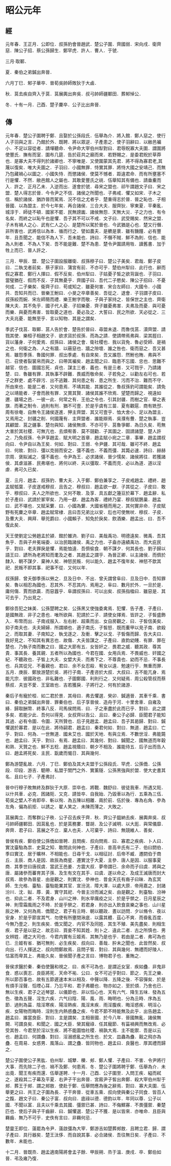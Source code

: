 # 昭公元年
## 經

元年春．王正月．公即位．叔孫豹會晉趙武．楚公子圍．齊國弱．宋向戌．衛齊惡．陳公子招．蔡公孫歸生．鄭罕虎．許人．曹人．于虢．

三月‧取鄆．

夏．秦伯之弟鍼出奔晉．

六月丁巳．邾子華卒．晉荀吳帥師敗狄于大鹵．

秋．莒去疾自齊入于莒．莒展輿出奔吳．叔弓帥師疆鄆田．葬邾悼公．

冬．十有一月．己酉．楚子麇卒．公子比出奔晉．

## 傳

元年春．楚公子圍聘于鄭．且娶於公孫段氏．伍舉為介．將入館．鄭人惡之．使行人子羽與之言．乃館於外．既聘．將以眾逆．子產患之．使子羽辭曰．以敝邑褊小．不足以容從者．請墠聽命．令尹命大宰伯州犁對曰．君辱貺寡大夫圍．謂圍將使豐氏．撫有而室．圍布几筵．告於莊共之廟而來．若野賜之．是委君貺於草莽也．是寡大夫不得列於諸卿也．不寧唯是．又使圍蒙其先君．將不得為寡君老,其蔑以復矣．唯大夫圖之．子羽曰．小國無罪．恃實其罪．將恃大國之安靖己．而無乃包藏禍心以圖之．小國失恃．而懲諸侯．使莫不憾者．距違君命．而有所壅塞不行是懼．不然．敝邑館人之屬也．其敢愛豐氏之祧．伍舉知其有備也．請垂櫜而入．許之．正月乙未．入逆而出．遂會於虢．尋宋之盟也．祁午謂趙文子曰．宋之盟．楚人得志於晉．今令尹之不信．諸侯之所聞也．子弗戒．懼又如宋．子木之信．稱於諸侯．猶詐晉而駕焉．況不信之尤者乎．楚重得志於晉．晉之恥也．子相晉國．以為盟主．於今七年矣．再合諸侯．三合大夫．服齊狄．寧東夏．平秦亂．城淳于．師徒不頓．國家不罷．民無謗讟．諸侯無怨．天無大災．子之力也．有令名矣．而終之以恥午也是懼．吾子其不可以不戒．文子曰．武受賜矣．然宋之盟．子木有禍人之心．武有仁人之心．是楚所以駕於晉也．今武猶是心也．楚又行僭．非所害也．武將信以為本．循而行之．譬如農夫．是穮是蔉．雖有饑饉．必有豐年．且吾聞之．能信不為人下．吾未能也．詩曰．不僭不賊．鮮不為則．信也．能為人則者．不為人下矣．吾不能是難．楚不為患．楚令尹圍請用牲．讀舊書．加于牲上而已．晉人許之．

三月．甲辰．盟．楚公子圍設服離衛．叔孫穆子曰．楚公子美矣．君哉．鄭子皮曰．二執戈者前矣．蔡子家曰．蒲宮有前．不亦可乎．楚伯州犁曰．此行也．辭而假之寡君．鄭行人揮曰．假不反矣．伯州犁曰．子姑憂子皙之欲背誕也．子羽曰．當璧猶在．假而不反．子其無憂乎．齊國子曰．吾代二子愍矣．陳公子招曰．不憂何成．二子樂矣．衛齊子曰．苟或知之．雖憂何害．宋合左師曰．大國令．小國共．吾知共而已．晉樂王鮒曰．小旻之卒章善矣．吾從之．退會．子羽謂子皮曰．叔孫絞而婉．宋左師簡而禮．樂王鮒字而敬．子與子家持之．皆保世之主也．齊衛陳大夫．其不免乎．國子代人憂．子招樂憂．齊子雖憂弗害．夫弗及而憂．與可憂而樂．與憂而弗害．皆取憂之道也．憂必及之．大誓曰．民之所欲．天必從之．三大夫兆憂．能無至乎．言以知物．其是之謂矣．

季武子伐莒．取鄆．莒人告於會．楚告於晉曰．尋盟未退．而魯伐莒．瀆齊盟．請戮其使．樂桓子相趙文子．欲求貨於叔孫．而為之請．使請帶焉弗與．梁其脛曰．貨以藩身．子何愛焉．叔孫曰．諸侯之會．衛社稷也．我以貨免．魯必受師．是禍之也．何衛之為．人之有牆．以蔽惡也．牆之隙壞．誰之咎也．衛而惡之．吾又甚焉．雖怨季孫．魯國何罪．叔出季處．有自來矣．吾又誰怨．然鮒也賄．弗與不已．召使者裂裳帛而與之．曰帶其褊矣．趙孟聞之曰．臨患不忘國．忠也．思難不越官．信也．圖國忘死．貞也．謀主三者．義也．有是亖者．又可戮乎．乃請諸楚．曰．魯雖有罪．其執事不辟難．畏威而敬命矣．子若免之．以勸左右可也．若子之群吏．處不辟污．出不逃難．其何患之有．患之所生．污而不治．難而不守．所由來也．能是二者．又何患焉．不靖其能．其誰從之．魯叔孫豹可謂能矣．請免之以靖能者．子會而赦有罪．又賞其賢．諸侯其誰不欣焉．望楚而歸之．視遠如邇．疆場之邑．一彼一此．何常之有．王伯之令也．引其封疆．而樹之官．舉之表旗．而著之制令．過則有刑．猶不可壹．於是乎虞有三苗．夏有觀扈．商有姺邳．周有徐奄．自無令王諸侯逐進．狎主齊盟．其又可壹乎．恤大舍小．足以為盟主．又焉用之．封疆之削．何國蔑有．主齊盟者．誰能辯焉．吳濮有釁．楚之執事．豈其顧盟．莒之疆事．楚勿與知．諸侯無煩．不亦可乎．莒魯爭鄆．為日久矣．苟無大害於其社稷．可無亢也．去煩宥善．莫不競勸．子其圖之．固請諸楚．楚人許之．乃免叔孫．令尹享趙孟．賦大明之首章．趙孟賦小宛之二章．事畢．趙孟謂叔向曰．令尹自以為王矣．何如．對曰．王弱．令尹疆．其可哉．雖可不終．趙孟曰．何故．對曰．彊以克弱而安之．彊不義也．不義而彊．其斃必速．詩曰．赫赫宗周．褒姒滅之．彊不義也．令尹為王．必求諸侯．晉少懦矣．諸侯將往．若獲諸侯．其虐滋甚．民弗堪也．將何以終．夫以彊取．不義而克．必以為道．道以淫虐．弗可久已矣．

夏．亖月．趙孟．叔孫豹．曹大夫．入于鄭．鄭伯兼享之．子皮戒趙孟．禮終．趙孟賦瓠葉．子皮遂戒穆叔．且告之．穆叔曰．趙孟欲一獻．子其從之．子皮曰．敢乎．穆叔曰．夫人之所欲也．又何不敢．及享．具五獻之籩豆於幕下．趙孟辭．私於子產曰．武請於冢宰矣．乃用一獻．趙孟為客．禮終乃宴．穆叔賦鵲巢．趙孟曰．武不堪也．又賦采蘩．曰．小國為蘩．大國省穡而用之．其何實非命．子皮賦野有死麇之卒章．趙孟賦常棣．且曰吾兄弟比以安．尨也可使無吠．穆叔．子皮．及曹大夫．興拜．舉兕爵曰．小國賴子．知免於戾矣．飲酒樂．趙孟出．曰．吾不復此矣．

天王使劉定公勞趙孟於潁．館於雒汭．劉子曰．美哉禹功．明德遠矣．微禹．吾其魚乎．吾與子弁冕端委．以治民臨諸侯．禹之力也．子盍亦遠績禹功．而大庇民乎．對曰．老夫罪戾是懼．焉能恤遠．吾儕偷食．朝不謀夕．何其長也．劉子歸以語王曰．諺所為老將知而耄及之者．其趙孟之謂乎．為晉正卿．以主諸侯．而儕於隸入．朝不謀夕．棄神人矣．神怒民叛．何以能久．趙孟不復年矣．神怒不歆其祀．民叛不即其事．祀事不從．又何以年．

叔孫歸．曾夭御季孫以勞之．旦及日中．不出．曾夭謂曾阜曰．旦及日中．吾知罪矣．魯以相忍為國也．忍其外．不忍其内．焉用之．阜曰．數月於外．一旦於是．庸何傷．賈而欲贏．而惡囂乎．阜謂叔孫曰．可以出矣．叔孫指楹曰．雖惡是．其可去乎．乃出見之．

鄭徐吾犯之妹美．公孫楚聘之矣．公孫黑又使強委禽焉．犯懼．告子產．子產曰．是國無政．非子之患也．唯所欲與．犯請於二子．請使女擇焉．皆許之．子皙盛飾入．布幣而出．子南戎服入．左右射．超乘而出．女自房觀之．曰．子皙信美矣．抑子南夫也．夫夫婦婦．所謂順也．適子南氏．子皙怒．既而櫜甲以見子南．欲殺之．而取其妻．子南知之．執戈逐之．及衝．擊之以戈．子皙傷而歸．告大夫曰．我好見之．不知其有異志也．故傷．大夫皆謀之．子產曰．直鈞幼賤．有罪．罪在楚也．乃執子南而數之曰．國之大節有五．女皆奸之．畏君之威．聽其政．尊其貴．事其長．養其親．五者所以為國也．今君在國．女用兵焉．不畏威也．奸國之紀．不聽政也．子皙上大夫．女嬖大夫．而弗下之．不尊貴也．幼而不忌．不事長也．兵其從兄．不養親也．君曰．余不女忍殺．宥女以遠．勉速行乎．無重而罪．五月．庚辰．鄭放游楚於吳．將行子南．子產咨於大叔．大叔曰．吉不能亢身．焉能亢宗．彼國政也．非私難也．子圖鄭國．利則行之．又何疑焉．周公殺管叔而蔡蔡叔．夫豈不愛．王室故也．吉若獲戾．子將行之．何有於諸游．

秦后子有寵於桓．如二君於景．其母曰．弗去懼選．癸卯．鍼適晉．其車千乘．書曰．秦伯之弟鍼出奔晉．罪秦伯也．后子享晉侯．造舟于河．十里舍車．自雍及絳．歸取酬幣．終事八反．司馬侯問焉．曰．子之車盡於此而已乎．對曰．此之謂多矣．若能少此．吾何以得見．女叔齊以告公．且曰．秦公子必歸．臣聞君子能知其過．必有令圖．令圖．天所贊也．后子見趙孟．趙孟曰．吾子其曷歸．對曰．鍼懼選於寡君．是以在此．將待嗣君．趙孟曰．秦君何如．對曰．無道．趙孟曰．亡乎．對曰．何為．一世無道．國未艾也．國於天地．有與立焉．不數世淫．弗能斃也．趙孟曰．天乎．對曰．有焉．趙孟曰．其幾何．對曰．鍼聞之．國無道而年穀和熟．天贊之也．鮮不五稔．趙孟視蔭曰．朝夕不相及．誰能待五．后子出而告人曰．趙孟將死矣．主民．翫歲而愒日．其與幾何．

鄭為游楚亂故．六月．丁巳．鄭伯及其大夫盟于公孫段氏．罕虎．公孫僑．公孫段．印段．游吉．駟帶．私盟于閨門之外．實薰隧．公孫黑強與於盟．使大史書其名．且曰七子．子產弗討．

晉中行穆子敗無終及群狄于大原．崇卒也．將戰．魏舒曰．彼徒我車．所遇又阨．以什共車．必克．困諸阨．又克．請皆卒．自我始．乃毀車以為行．五乘為三伍．荀吳之嬖人不肯即卒．斬以徇．為五陳以相離．兩於前．伍於後．專為右角．參為左角．偏為前拒．以誘之．翟人笑之．未陳而薄之．大敗之．

莒展輿立．而奪群公子秩．公子召去疾于齊．秋．齊公子鉏納去疾．展輿奔吳．叔弓帥師疆鄆田．因莒亂也．於是莒務婁．瞀胡．及公子滅明．以大厖．與常儀靡．奔齊．君子曰．莒展之不立．棄人也夫．人可棄乎．詩曰．無競維人．善矣．

晉侯有疾．鄭伯使公孫僑如晉聘．且問疾．叔向問焉．曰．寡君之疾病．卜人曰．實沈臺駘為祟．史莫之知．敢問此何神也．子產曰．昔高辛氏有二子．伯曰閼伯．季曰實沈．居于曠林．不相能也．日尋干戈．以相征討．后帝不臧．遷閼伯于商丘．主辰．商人是因．故辰為商星．遷實沈于大夏．主參．唐人是因．以服事夏商．其季世曰唐叔虞．當武王邑姜．方震大叔．夢帝謂已．余命而子曰虞．將與之唐．屬諸參而蕃育其子孫．及生有文在其手．曰虞．遂以命之．及成王滅唐而封大叔焉．故參為晉星．由是觀之．則實沈．參神也．昔金天氏有裔子曰昧．為玄冥師．生允格．臺駘．臺駘能業其官．宣汾洮．障大澤．以處大原．帝用嘉之．封諸汾川．沈．姒．蓐．黃．實守其祀．今晉主汾而滅之矣．由是觀之．則臺駘．汾神也．抑此二者．不及君身．山川之神．則水旱癘疫之災．於是乎禜之．日月星辰之神．則雪霜風雨之不時．於是乎禜之．若君身．則亦出入飲食哀樂之事也．山川星辰之神．又何為焉．僑聞之．君子有亖時．朝以聽政．晝以訪問．夕以脩令．夜以安身．於是乎節宣其气．勿使有所壅閉湫底．以露其體．茲心不爽．而昏亂百度．今無乃壹之．則生疾矣．僑又聞之．内官不及同姓．其生不殖．美先盡矣．則相生疾．君子是以惡之．故志曰．買妾不知其姓．則卜之．違此二者．古之所慎也．男女辨姓．禮之大司也．今君内實有亖姬焉．其無乃是也乎．若由是二者．弗可為也已．亖姬有省．猶可無則．必生疾矣．叔向曰．善哉．肸未之聞也．此皆然矣．叔向出．行人揮送之．叔向問鄭故焉．且問子皙．對曰．其與幾何．無禮而好陵人．怙富而卑其上．弗能久矣．晉侯聞子產之言曰．博物君子也．重賄之．

晉侯求醫於秦．秦伯使醫和視之．曰．疾不可為也．是謂近女室．疾如蠱．非鬼非食．惑以喪志．良臣將死．天命不祐．公曰．女不可近乎對曰．節之．先王之樂．所以節百事也．故有五節遲速本末以相及．中聲以降．五降之後．不容彈矣．於是有煩手淫聲．慆堙心耳．乃忘平和．君子弗聽也．物亦如之．至於煩．乃舍也已．無以生疾．君子之近琴瑟．以儀節也．非以慆心也．天有六气．降生五味．發為五色．徵為五聲．淫生六疾．六气曰陰．陽．風．雨．晦明也．分為亖時．序為五節．過則為菑．陰淫寒疾．陽淫熱疾．風淫末疾．雨淫腹疾．晦淫惑疾．明淫心疾．女陽物而晦時．淫則生内熱惑蠱之疾．今君不節不時能無及此乎．出告趙孟．趙孟曰．誰當良臣．對曰．主是謂矣．主相晉國．於今八年．晉國無亂．諸侯無闕．可謂良矣．和聞之．國之大臣．榮其寵祿．任其寵節．有菑禍興而無改焉．必受其咎．今君至於淫以生疾．將不能圖恤社稷．禍孰大焉．主不能禦．吾是以云也．趙孟曰．何謂蠱．對曰．淫溺惑亂之所生也．於文．皿蟲為蠱．穀之飛亦為蠱．在周易．女惑男．風落山．謂之蠱．皆同物也．趙孟曰．良醫也．厚其禮而歸之．

楚公子圍使公子黑肱．伯州犁．城犨．櫟．郟．鄭人懼．子產曰．不害．令尹將行大事．而先除二子也．禍不及鄭．何患焉．冬．楚公子圍將聘于鄭．伍舉為介．未出竟．聞王有疾而還．伍舉遂聘．十一月．己酉．公子圍至．入問王疾．縊而弒之．遂殺其二子幕及平夏．右尹子干出奔晉．宮廄尹子皙出奔鄭．殺大宰伯州犁于郟．葬王于郟．謂之郟敖．使赴于鄭．伍舉問應為後之辭焉．對曰．寡大夫圍．伍舉更之曰．共王之子圍為長．子干奔晉．從車五乘．叔向使與秦公子同食．皆百人之餼．趙文子曰．秦公子富．叔向曰．底祿以德．德鈞以年．年同以尊．公子以國．不聞以富．且夫以千乘去其國．彊禦已甚．詩曰．不侮鰥寡．不畏彊禦．秦楚匹也．使后子與子干齒辭．曰．鍼懼選．楚公子不獲．是以皆來．亦唯命．且臣與羇齒．無乃不可乎．史佚有言曰．非羇何忌．

楚靈王即位．薳罷為令尹．薳啟彊為大宰．鄭游吉如楚葬郟敖．且聘立君．歸．謂子產曰．具行器矣．楚王汰侈．而自說其事．必合諸侯．吾往無日矣．子產曰．不數年．未能也．

十二月．晉既烝．趙孟適南陽將會孟子餘．甲辰朔．烝于溫．庚戌．卒．鄭伯如晉．弔及雍乃復．

